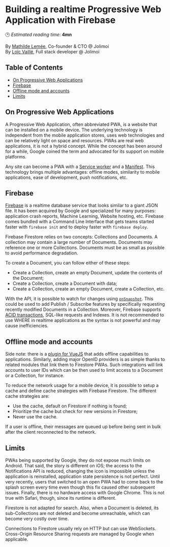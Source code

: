 # Building a realtime Progressive Web Application with Firebase
🕑 *Estimated reading time:* **4mn**

By [Mathilde Lemée](https://twitter.com/mathildelemee), Co-founder & CTO @ Jolimoi  
By [Loïc Vaillé](https://twitter.com/hydrog3n), Full stack developer @ Jolimoi

## Table of Contents
  * [On Progressive Web Applications](#on-progressive-web-applications)
  * [Firebase](#firebase)
  * [Offline mode and accounts](#offline-mode-and-accounts)
  * [Limits](#limits)

## On Progressive Web Applications

A Progressive Web Application, often abbreviated PWA, is a website that can be installed on a mobile device. The underlying technology is independent from the mobile application stores, uses web technologies and can be relatively light on space and resources. PWAs are real web applications, it is not a hybrid concept. While the concept has been around for a while, Google coined the term and advocated for its support on mobile platforms.

Any site can become a PWA with a [Service worker](https://developer.mozilla.org/en-US/docs/Web/API/Service_Worker_API) and a [Manifest](https://developer.mozilla.org/en-US/docs/Web/Manifest). This technology brings multiple advantages: offline modes, similarity to mobile applications, ease of development, push notifications, etc.

## Firebase

[Firebase](https://firebase.google.com/) is a realtime database service that looks similar to a giant JSON file. It has been acquired by Google and specialized for many purposes: application crash reports, Machine Learning, Website hosting, etc. Firebase comes bundled with a Command Line Interface that gets teams started faster with `firebase init` and to deploy faster with `firebase deploy`.

Firebase Firestore relies on two concepts: Collections and Documents. A collection may contain a large number of Documents. Documents may reference one or more Collections. Documents must be as small as possible to avoid performance degradation.

To create a Document, you can follow either of these steps:
- Create a Collection, create an empty Document, update the contents of the Document;
- Create a Collection, create a Document with data;
- Create a Collection, create an empty Document, create a Collection, etc.

With the API, it is possible to watch for changes using [`onSnapshot`](https://firebase.google.com/docs/firestore/query-data/listen). This could be used to add Publish / Subscribe features by specifically requesting recently modified Documents in a Collection. Moreover, Firebase supports [ACID transactions](https://en.wikipedia.org/wiki/ACID), SQL-like requests and Indexes. It is not recommended to use WHERE in realtime applications as the syntax is not powerful and may cause inefficiencies.

## Offline mode and accounts

Side note: there is a [plugin for VueJS](https://github.com/filrak/vue-offline) that adds offline capabilities to applications. Similarly, adding major OpenID providers is as simple thanks to related modules that link them to Firestore PWAs. Such integrations will link accounts to user IDs which can be then used to limit access to a Document or a Collection, for instance.

To reduce the network usage for a mobile device, it is possible to setup a cache and define cache strategies with Firebase Firestore. The different cache strategies are:
- Use the cache, default on Firestore if nothing is found;
- Prioritize the cache but check for new versions in Firestore;
- Never use the cache.

If a user is offline, their messages are queued up before being sent in bulk after the client reconnected to the network.

## Limits

PWAs being supported by Google, they do not expose much limits on Android. That said, the story is different on iOS; the access to the Notifications API is reduced, changing the icon is impossible unless the application is reinstalled, application state persistence is not perfect. Until very recently, users that switched to an open PWA had to come back to the splash screen every time even though this fix caused other subsequent issues. Finally, there is no hardware access with Google Chrome. This is not true with Safari, though, since its runtime is different.

Firestore is not adapted for search. Also, when a Document is deleted, its sub-Collections are not deleted and become unreachable, which can become very costly over time.

Connections to Firestore usually rely on HTTP but can use WebSockets. Cross-Origin Resource Sharing requests are managed by Google when applicable.